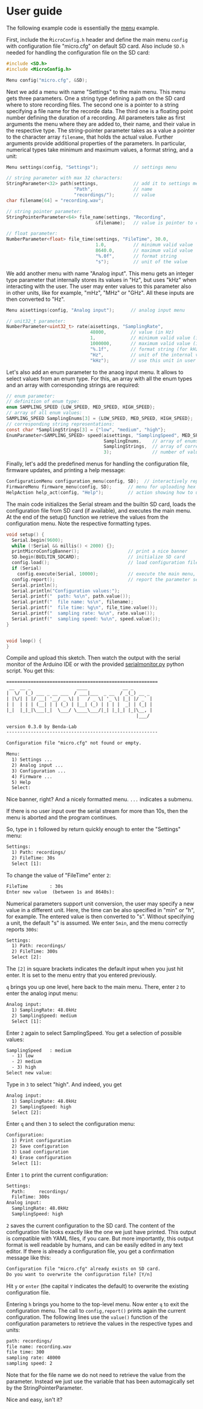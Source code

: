 # User guide

The following example code is essentially the [menu](examples/menu/menu.ino)
example.

First, include the `M̀icroConfig.h` header and define the main menu
`config` with configuration file "micro.cfg" on default SD card.  Also
include `SD.h` needed for handling the configuration file on the SD
card:

```c
#include <SD.h>
#include <MicroConfig.h>

Menu config("micro.cfg", &SD);
```

Next we add a menu with name "Settings" to the main menu.  This menu
gets three parameters. One a string type defining a path on the SD
card where to store recording files. The second one is a pointer to a
string specifying a file name for the recorde data. The third one is a
floating point number defining the duration of a recording. All
parameters take as first arguments the menu where they are added to,
their name, and their value in the respective type. The string-pointer
parameter takes as a value a pointer to the character array
`filename`, that holds the actual value. Further arguments provide
additional properties of the parameters. In particular, numerical
types take minimum and maximum values, a format string, and a unit:

```c
Menu settings(config, "Settings");             // settings menu

// string parameter with max 32 characters:
StringParameter<32> path(settings,             // add it to settings menu
                         "Path",               // name
                         "recordings/");       // value
char filename[64] = "recording.wav";

// string pointer parameter:
StringPointerParameter<64> file_name(settings, "Recording",
                           	     &filename);   // value is pointer to character array

// float parameter:
NumberParameter<float> file_time(settings, "FileTime", 30.0,
                                 1.0,          // minimum valid value
                                 8640.0,       // maximum valid value
                                 "%.0f",       // format string
                                 "s");         // unit of the value
```

We add another menu with name "Analog input". This menu gets an integer
type parameter that internally stores its values in "Hz", but uses
"kHz" when interacting with the user. The user may enter values to
this parameter also in other units, like for example, "mHz", "MHz" or
"GHz". All these inputs are then converted to "Hz".

```c
Menu aisettings(config, "Analog input");      // analog input menu

// unit32_t parameter:
NumberParameter<uint32_t> rate(aisettings, "SamplingRate",
                               48000,         // value (in Hz)
                               1,             // minimum valid value (in Hz)
                               1000000,       // maximum valid value (in Hz)
                               "%.1f",        // format string (for kHz)
                               "Hz",          // unit of the internal value
                               "kHz");        // use this unit in user interactions
```                            

Let's also add an enum parameter to the anaog input menu.
It allows to select values from an enum type. For this, 
an array with all the enum types and an array with
corresponding strings are required:

```c
// enum parameter:
// definition of enum type:
enum SAMPLING_SPEED {LOW_SPEED, MED_SPEED, HIGH_SPEED};
// array of all enum values:
SAMPLING_SPEED SamplingEnums[3] = {LOW_SPEED, MED_SPEED, HIGH_SPEED};
// corresponding string representations:
const char *SamplingStrings[3] = {"low", "medium", "high"};
EnumParameter<SAMPLING_SPEED> speed(aisettings, "SamplingSpeed", MED_SPEED,
                                    SamplingEnums,    // array of enums
                                    SamplingStrings,  // array of corresponding strings
                                    3);               // number of values in the arrays                               
```

Finally, let's add the predefined menus for handling the configuration
file, firmware updates, and printing a help message:

```c
ConfigurationMenu configuration_menu(config, SD);  // interactively report, save, load and remove configuration file
FirmwareMenu firmware_menu(config, SD);      // menu for uploading hex files from SD card
HelpAction help_act(config, "Help");         // action showing how to use the menu
```

The main code initializes the Serial stream and the builtin SD card,
loads the configuration file from SD card (if available), and executes
the main menu. At the end of the setup() function we retrieve the
values from the configuration menu. Note the respective formatting
types.

```c
void setup() {
  Serial.begin(9600);
  while (!Serial && millis() < 2000) {};
  printMicroConfigBanner();                  // print a nice banner
  SD.begin(BUILTIN_SDCARD);                  // initialize SD card
  config.load();                             // load configuration file from SD card
  if (Serial)
    config.execute(Serial, 10000);           // execute the main menu, 10s timeout
  config.report();                           // report the parameter settings
  Serial.println();
  Serial.println("Configuration values:");
  Serial.printf("  path: %s\n", path.value());
  Serial.printf("  file name: %s\n", filename);
  Serial.printf("  file time: %g\n", file_time.value());
  Serial.printf("  sampling rate: %u\n", rate.value());
  Serial.printf("  sampling speed: %u\n", speed.value());
}


void loop() {
}

```

Compile and upload this sketch. Then watch the output with the serial
monitor of the Arduino IDE or with the provided
[serialmonitor.py](utils/serialmonitor.py) python script. You get this:

```txt
========================================================
 __  __ _                 ____             __ _       
|  \/  (_) ___ _ __ ___  / ___|___  _ __  / _(_) __ _ 
| |\/| | |/ __| '__/ _ \| |   / _ \| '_ \| |_| |/ _` |
| |  | | | (__| | | (_) | |__| (_) | | | |  _| | (_| |
|_|  |_|_|\___|_|  \___/ \____\___/|_| |_|_| |_|\__, |
                                                |___/ 

version 0.3.0 by Benda-Lab
--------------------------------------------------------

Configuration file "micro.cfg" not found or empty.

Menu:
  1) Settings ...
  2) Analog input ...
  3) Configuration ...
  4) Firmware ...
  5) Help
  Select: 
```

Nice banner, right? And a nicely formatted menu. `...` indicates a submenu.

If there is no user input over the serial stream for more than 10s,
then the menu is aborted and the program continues.

So, type in `1` followed by return quickly enough to enter the
"Settings" menu:

```txt
Settings:
  1) Path: recordings/
  2) FileTime: 30s
  Select [1]:
```

To change the value of "FileTime" enter `2`:

```txt
FileTime        : 30s
Enter new value  (between 1s and 8640s): 
```

Numerical parameters support unit conversion, the user may specify a
new value in a different unit. Here, the time can be also specified in
"min" or "h", for example. The entered value is then converted to
"s". Without specifying a unit, the default "s" is assumed.  We enter
`5min`, and the menu correctly reports `300s`:

```txt
Settings:
  1) Path: recordings/
  2) FileTime: 300s
  Select [2]: 
```

The `[2]` in square brackets indicates the default input when you just
hit enter. It is set to the menu entry that you entered previously.

`q` brings you up one level, here back to the main menu. There,
enter `2` to enter the analog input menu:

```txt
Analog input:
  1) SamplingRate: 48.0kHz
  2) SamplingSpeed: medium
  Select [1]:
```

Enter `2` again to select SamplingSpeed. You get a selection of possible values:

```txt
SamplingSpeed   : medium
  - 1) low
  - 2) medium
  - 3) high
Select new value:
```

Type in `3` to select "high". And indeed, you get

```txt
Analog input:
  1) SamplingRate: 48.0kHz
  2) SamplingSpeed: high
  Select [2]: 
```

Enter `q` and then `3` to select the configuration menu:

```txt
Configuration:
  1) Print configuration
  2) Save configuration
  3) Load configuration
  4) Erase configuration
  Select [1]: 
```

Enter `1` to print the current configuration:

```txt
Settings:
  Path:     recordings/
  FileTime: 300s
Analog input:
  SamplingRate: 48.0kHz
  SamplingSpeed: high
```

`2` saves the current configuration to the SD card. The content of the
configuration file looks exactly like the one we just have
printed. This output is compatible with YAML files, if you care. But
more importantly, this output format is well readable by humans, and
can be easily edited in any text editor. If there is already a
configuration file, you get a confirmation message like this:

```txt
Configuration file "micro.cfg" already exists on SD card.
Do you want to overwrite the configuration file? [Y/n]
```

Hit `y` or `enter` (the capital `Y` indicates the default) to
overwrite the existing configuration file.

Entering `h` brings you home to the top-level menu. Now enter `q` to
exit the configuration menu. The call to `config,report()` prints
again the current configuration. The following lines use the `value()`
function of the configuration parameters to retrieve the values in the
respective types and units:

```txt
path: recordings/
file name: recording.wav
file time: 300
sampling rate: 48000
sampling speed: 2
```

Note that for the file name we do not need to retrieve the value from
the parameter. Instead we just use the variable that has been
automagically set by the StringPointerParameter.

Nice and easy, isn't it?
